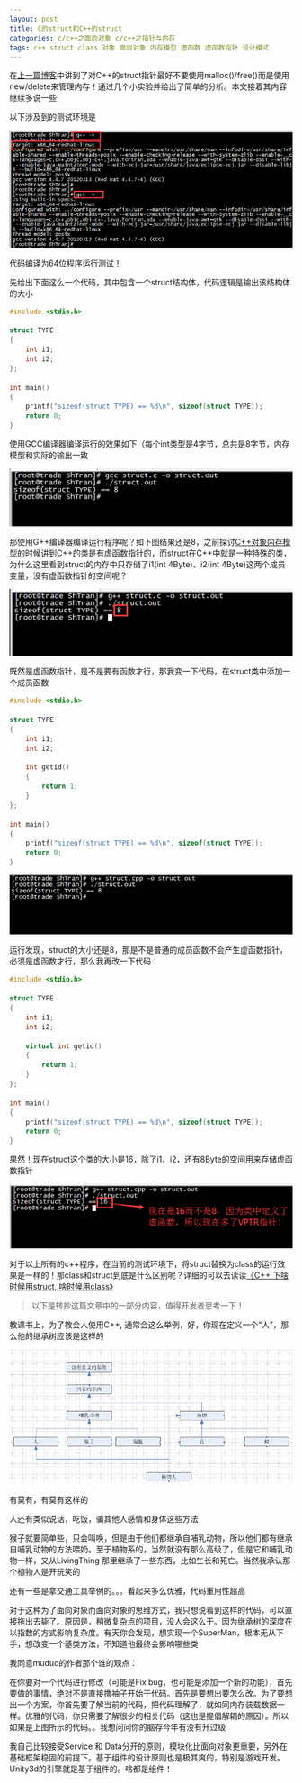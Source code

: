 ```yaml
---
layout: post
title: C的struct和C++的struct
categories: c/c++之面向对象 c/c++之指针与内存 
tags: c++ struct class 对象 面向对象 内存模型 虚函数 虚函数指针 设计模式 
---
```


在[上一篇博客](http://www.xumenger.com/1-cpp-struct-malloc-new-20180416)中讲到了对C++的struct指针最好不要使用malloc()/free()而是使用new/delete来管理内存！通过几个小实验并给出了简单的分析。本文接着其内容继续多说一些

以下涉及到的测试环境是

![image](../media/image/2018-04-16/02-01.png)

代码编译为64位程序运行测试！

先给出下面这么一个代码，其中包含一个struct结构体，代码逻辑是输出该结构体的大小

```c
#include <stdio.h>

struct TYPE
{
    int i1;
    int i2;
};

int main()
{
    printf("sizeof(struct TYPE) == %d\n", sizeof(struct TYPE));
    return 0;
}
```

使用GCC编译器编译运行的效果如下（每个int类型是4字节，总共是8字节，内存模型和实际的输出一致

![image](../media/image/2018-04-16/02-02.png)

那使用G++编译器编译运行程序呢？如下图结果还是8，之前探讨[C++对象内存模型](http://www.xumenger.com/tags/#C++对象内存模型)的时候讲到C++的类是有虚函数指针的，而struct在C++中就是一种特殊的类，为什么这里看到struct的内存中只存储了i1(int 4Byte)、i2(int 4Byte)这两个成员变量，没有虚函数指针的空间呢？

![image](../media/image/2018-04-16/02-03.png)

既然是虚函数指针，是不是要有函数才行，那我变一下代码，在struct类中添加一个成员函数

```c++
#include <stdio.h>

struct TYPE
{
    int i1;
    int i2;

    int getid()
    {
        return 1;
    }
};

int main()
{
    printf("sizeof(struct TYPE) == %d\n", sizeof(struct TYPE));
    return 0;
}
```

![image](../media/image/2018-04-16/02-04.png)

运行发现，struct的大小还是8，那是不是普通的成员函数不会产生虚函数指针，必须是虚函数才行，那么我再改一下代码：

```c++
#include <stdio.h>

struct TYPE
{
    int i1;
    int i2;

    virtual int getid()
    {
        return 1;
    }
};

int main()
{
    printf("sizeof(struct TYPE) == %d\n", sizeof(struct TYPE));
    return 0;
}
```

果然！现在struct这个类的大小是16，除了i1、i2，还有8Byte的空间用来存储虚函数指针

![image](../media/image/2018-04-16/02-05.png)

对于以上所有的c++程序，在当前的测试环境下，将struct替换为class的运行效果是一样的！那class和struct到底是什么区别呢？详细的可以去读读[《C++ 下啥时候用struct, 啥时候用class》](https://www.cnblogs.com/BearOcean/p/4298187.html)

>以下是转抄这篇文章中的一部分内容，值得开发者思考一下！

教课书上，为了教会人使用C++, 通常会这么举例，好，你现在定义一个“人”，那么他的继承树应该是这样的

![image](../media/image/2018-04-16/02-06.png)

有莫有，有莫有这样的

人还有类似说话，吃饭，骗其他人感情和身体这些方法

猴子就要简单些，只会叫唤，但是由于他们都继承自哺乳动物，所以他们都有继承自哺乳动物的方法喂奶。至于植物系的，当然就没有那么高级了，但是它和哺乳动物一样，又从LivingThing 那里继承了一些东西，比如生长和死亡。当然我承认那个植物人是开玩笑的

还有一些是拿交通工具举例的。。。看起来多么优雅，代码重用性超高

对于这种为了面向对象而面向对象的思维方式，我只想说看到这样的代码，可以直接拖出去毙了。原因是，稍微复杂点的项目，没人会这么干。因为继承树的深度在以指数的方式影响复杂度。有天你会发现，想实现一个SuperMan，根本无从下手，想改变一个基类方法，不知道他最终会影响哪些类

我同意muduo的作者那个谁的观点：

在你要对一个代码进行修改（可能是Fix bug，也可能是添加一个新的功能），首先要做的事情，绝对不是直接撸袖子开始干代码。首先是要想出要怎么改。为了要想出一个方案，你首先要了解当前的代码，把代码理解了，就如同内存装载数据一样。优雅的代码，你只需要了解很少的相关代码（这也是提倡解耦的原因）。所以如果是上图所示的代码。。我想问问你的脑存今年有没有升过级

我自己比较接受Service 和 Data分开的原则，模块化比面向对象更重要，另外在基础框架稳固的前提下。基于组件的设计原则也是极其爽的，特别是游戏开发。Unity3d的引擎就是基于组件的。啥都是组件！
